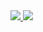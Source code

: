<div>
  <a href = 'https://github.com/felipesveiga'>
  <img src = 'https://github-readme-stats.vercel.app/api?username=felipesveiga&show_icons=true&theme=radical'>
  <img src = 'https://github-readme-stats.vercel.app/api/felipesveiga?username=felipesveiga'
  
  </div>
  
